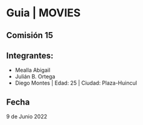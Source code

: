 # Guia | MOVIES
## Comisión 15
## Integrantes:
- Mealla Abigail
- Julián B. Ortega
- Diego Montes | Edad: 25 | Ciudad: Plaza-Huincul

## Fecha
9 de Junio 2022